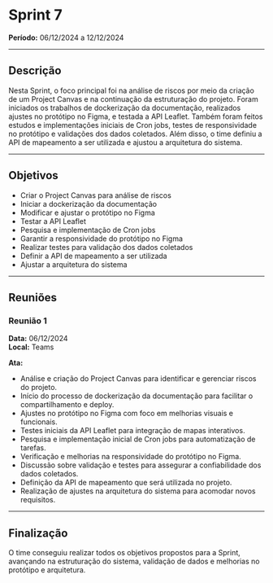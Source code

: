 # Sprint 7

**Período:** 06/12/2024 a 12/12/2024

---

## Descrição

Nesta Sprint, o foco principal foi na análise de riscos por meio da criação de um Project Canvas e na continuação da estruturação do projeto. Foram iniciados os trabalhos de dockerização da documentação, realizados ajustes no protótipo no Figma, e testada a API Leaflet. Também foram feitos estudos e implementações iniciais de Cron jobs, testes de responsividade no protótipo e validações dos dados coletados. Além disso, o time definiu a API de mapeamento a ser utilizada e ajustou a arquitetura do sistema.

---

## Objetivos

- Criar o Project Canvas para análise de riscos  
- Iniciar a dockerização da documentação  
- Modificar e ajustar o protótipo no Figma  
- Testar a API Leaflet  
- Pesquisa e implementação de Cron jobs  
- Garantir a responsividade do protótipo no Figma  
- Realizar testes para validação dos dados coletados  
- Definir a API de mapeamento a ser utilizada  
- Ajustar a arquitetura do sistema  

---

## Reuniões

### Reunião 1

**Data:** 06/12/2024  
**Local:** Teams  

**Ata:**  
- Análise e criação do Project Canvas para identificar e gerenciar riscos do projeto.  
- Início do processo de dockerização da documentação para facilitar o compartilhamento e deploy.  
- Ajustes no protótipo no Figma com foco em melhorias visuais e funcionais.  
- Testes iniciais da API Leaflet para integração de mapas interativos.  
- Pesquisa e implementação inicial de Cron jobs para automatização de tarefas.  
- Verificação e melhorias na responsividade do protótipo no Figma.  
- Discussão sobre validação e testes para assegurar a confiabilidade dos dados coletados.  
- Definição da API de mapeamento que será utilizada no projeto.  
- Realização de ajustes na arquitetura do sistema para acomodar novos requisitos.  

---

## Finalização

O time conseguiu realizar todos os objetivos propostos para a Sprint, avançando na estruturação do sistema, validação de dados e melhorias no protótipo e arquitetura.
